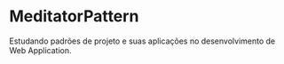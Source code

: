 # MeditatorPattern
Estudando padrões de projeto e suas aplicações no desenvolvimento de Web Application. 
